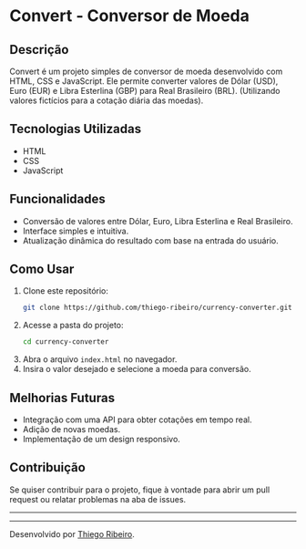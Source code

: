 # Convert - Conversor de Moeda

## Descrição
Convert é um projeto simples de conversor de moeda desenvolvido com HTML, CSS e JavaScript. Ele permite converter valores de Dólar (USD), Euro (EUR) e Libra Esterlina (GBP) para Real Brasileiro (BRL). 
(Utilizando valores fictícios para a cotação diária das moedas).

## Tecnologias Utilizadas
- HTML
- CSS
- JavaScript

## Funcionalidades
- Conversão de valores entre Dólar, Euro, Libra Esterlina e Real Brasileiro.
- Interface simples e intuitiva.
- Atualização dinâmica do resultado com base na entrada do usuário.

## Como Usar
1. Clone este repositório:
   ```bash
   git clone https://github.com/thiego-ribeiro/currency-converter.git
   ```
2. Acesse a pasta do projeto:
   ```bash
   cd currency-converter
   ```
3. Abra o arquivo `index.html` no navegador.
4. Insira o valor desejado e selecione a moeda para conversão.

## Melhorias Futuras
- Integração com uma API para obter cotações em tempo real.
- Adição de novas moedas.
- Implementação de um design responsivo.

## Contribuição
Se quiser contribuir para o projeto, fique à vontade para abrir um pull request ou relatar problemas na aba de issues.

---
---

Desenvolvido por [Thiego Ribeiro](https://github.com/thiego-ribeiro).
